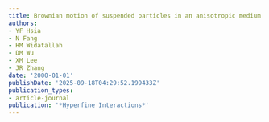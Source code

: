 ```yaml
---
title: Brownian motion of suspended particles in an anisotropic medium
authors:
- YF Hsia
- N Fang
- HM Widatallah
- DM Wu
- XM Lee
- JR Zhang
date: '2000-01-01'
publishDate: '2025-09-18T04:29:52.199433Z'
publication_types:
- article-journal
publication: '*Hyperfine Interactions*'
---
```

